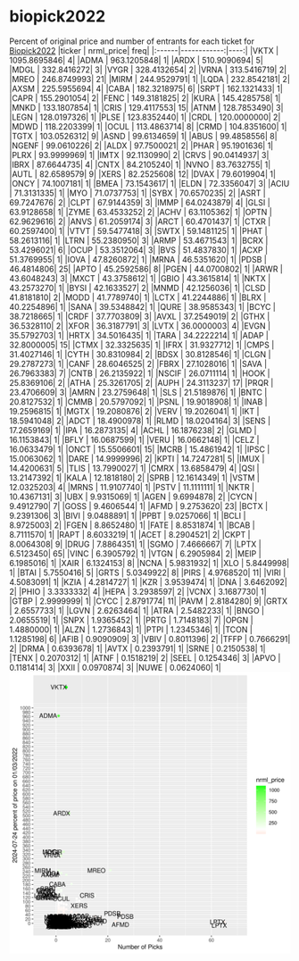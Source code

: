 # biopick2022
Percent of original price and number of entrants for each ticket for [Biopick2022](https://twitter.com/hashtag/Biopick2022)
|ticker |   nrml_price| freq|
|:------|------------:|----:|
|VKTX   | 1095.8695846|    4|
|ADMA   |  963.1205848|    1|
|ARDX   |  510.9090694|    5|
|MDGL   |  332.8416272|    3|
|VYGR   |  328.4132654|    2|
|VRNA   |  313.5416719|    2|
|MREO   |  246.8749993|   21|
|MIRM   |  244.9529791|    1|
|LQDA   |  232.8542181|    2|
|AXSM   |  225.5955694|    4|
|CABA   |  182.3218975|    6|
|SRPT   |  162.1321433|    1|
|CAPR   |  155.2901054|    2|
|FENC   |  149.3181825|    2|
|KURA   |  145.4285758|    1|
|MNKD   |  133.1807854|    1|
|CRIS   |  129.4117553|   15|
|ATNM   |  128.7853490|    3|
|LEGN   |  128.0197326|    1|
|PLSE   |  123.8352440|    1|
|CRDL   |  120.0000000|    2|
|MDWD   |  118.2203399|    1|
|OCUL   |  113.4863714|    8|
|CRMD   |  104.8351600|    1|
|TGTX   |  103.0526312|    9|
|ASND   |   99.6134659|    1|
|ABUS   |   99.4858556|    8|
|NGENF  |   99.0610226|    2|
|ALDX   |   97.7500021|    2|
|PHAR   |   95.1901636|    1|
|PLRX   |   93.9999969|    1|
|IMTX   |   92.1130990|    2|
|CRVS   |   90.0414937|    3|
|IBRX   |   87.6644735|    4|
|CNTX   |   84.2105240|    1|
|NVNO   |   83.7632755|    1|
|AUTL   |   82.6589579|    9|
|XERS   |   82.2525608|   12|
|DVAX   |   79.6019904|    1|
|ONCY   |   74.1007181|    1|
|BMEA   |   73.1543617|    1|
|ELDN   |   72.3356047|    3|
|ACIU   |   71.3131335|    1|
|MYO    |   71.0737753|    1|
|SYBX   |   70.6570235|    2|
|ASRT   |   69.7247676|    2|
|CLPT   |   67.9144359|    3|
|IMMP   |   64.0243879|    4|
|GLSI   |   63.9128658|    1|
|ZYME   |   63.4533252|    2|
|ACHV   |   63.1105362|    1|
|OPTN   |   62.9629616|    2|
|ANVS   |   61.2059174|    3|
|ARCT   |   60.4701437|    1|
|CTXR   |   60.2597400|    1|
|VTVT   |   59.5477418|    3|
|SWTX   |   59.1481125|    1|
|PHAT   |   58.2613116|    1|
|LTRN   |   55.2380950|    3|
|ARMP   |   53.4671543|    1|
|BCRX   |   53.4296021|    6|
|OCUP   |   53.3512064|    3|
|BVS    |   51.4837830|    1|
|ACXP   |   51.3769955|    1|
|IOVA   |   47.8260872|    1|
|MRNA   |   46.5351620|    1|
|PDSB   |   46.4814806|   25|
|APTO   |   45.2592586|    8|
|PGEN   |   44.0700802|    1|
|ARWR   |   43.6048243|    3|
|MXCT   |   43.3758612|    1|
|GBIO   |   43.3615814|    1|
|NKTX   |   43.2573270|    1|
|BYSI   |   42.1633527|    2|
|MNMD   |   42.1256036|    1|
|CLSD   |   41.8181810|    2|
|MODD   |   41.7789740|    1|
|LCTX   |   41.2244886|    1|
|BLRX   |   40.2254896|    1|
|SANA   |   39.5348842|    1|
|QURE   |   38.9585343|    1|
|BCYC   |   38.7218665|    1|
|CRDF   |   37.7703809|    3|
|AVXL   |   37.2549019|    2|
|GTHX   |   36.5328110|    2|
|XFOR   |   36.3187791|    3|
|LVTX   |   36.0000003|    4|
|EVGN   |   35.5792703|    1|
|HRTX   |   34.5016435|    1|
|TARA   |   34.2222214|    1|
|ADAP   |   32.8000005|   15|
|CTMX   |   32.3325635|    1|
|IFRX   |   31.9327712|    1|
|CMPS   |   31.4027146|    1|
|CYTH   |   30.8310984|    2|
|BDSX   |   30.8128546|    1|
|CLGN   |   29.2787273|    1|
|CANF   |   28.6046525|    2|
|FBRX   |   27.1028016|    1|
|SAVA   |   26.7963383|    7|
|CNTB   |   26.2135922|    1|
|NSCIF  |   26.0711114|    1|
|HOOK   |   25.8369106|    2|
|ATHA   |   25.3261705|    2|
|AUPH   |   24.3113237|   17|
|PRQR   |   23.4706609|    3|
|AMRN   |   23.2759648|    1|
|SLS    |   21.5189876|    1|
|BNTC   |   20.8127532|    1|
|CMMB   |   20.5797092|    1|
|PSNL   |   19.9018908|    1|
|INAB   |   19.2596815|    1|
|MGTX   |   19.2080876|    2|
|VERV   |   19.2026041|    1|
|IKT    |   18.5941048|    2|
|ADCT   |   18.4900978|    1|
|RLMD   |   18.0204164|    3|
|SENS   |   17.2659169|    1|
|IPA    |   16.2873135|    4|
|ACHL   |   16.1876238|    2|
|GLMD   |   16.1153843|    1|
|BFLY   |   16.0687599|    1|
|VERU   |   16.0662148|    1|
|CELZ   |   16.0633479|    1|
|ONCT   |   15.5506601|   15|
|MCRB   |   15.4861942|    1|
|IPSC   |   15.0063062|    1|
|DARE   |   14.9999996|    2|
|KPTI   |   14.7247281|    5|
|IMUX   |   14.4200631|    5|
|TLIS   |   13.7990027|    1|
|CMRX   |   13.6858479|    4|
|QSI    |   13.2147392|    1|
|KALA   |   12.1818180|    2|
|SPRB   |   12.1614349|    1|
|VSTM   |   12.0325203|    4|
|MRNS   |   11.9107740|    1|
|PSTV   |   11.1111111|    1|
|NKTR   |   10.4367131|    3|
|UBX    |    9.9315069|    1|
|AGEN   |    9.6994878|    2|
|CYCN   |    9.4912790|    7|
|GOSS   |    9.4606544|    1|
|AFMD   |    9.2753620|   23|
|BCTX   |    9.2391306|    3|
|BIVI   |    9.0488891|    1|
|PPBT   |    9.0257066|    1|
|BCLI   |    8.9725003|    2|
|FGEN   |    8.8652480|    1|
|FATE   |    8.8531874|    1|
|BCAB   |    8.7111570|    1|
|RAPT   |    8.6033219|    1|
|ACET   |    8.2904521|    2|
|CKPT   |    8.0064308|    9|
|DRUG   |    7.8864351|    1|
|SGMO   |    7.4666667|    7|
|LPTX   |    6.5123450|   65|
|VINC   |    6.3905792|    1|
|VTGN   |    6.2905984|    2|
|MEIP   |    6.1985016|    1|
|XAIR   |    6.1324153|    8|
|NCNA   |    5.9831932|    1|
|XLO    |    5.8449998|    1|
|BTAI   |    5.7550416|    5|
|GRTS   |    5.0349922|    8|
|PIRS   |    4.9768520|   11|
|VIRI   |    4.5083091|    1|
|KZIA   |    4.2814727|    1|
|KZR    |    3.9539474|    1|
|DNA    |    3.6462092|    2|
|PHIO   |    3.3333332|    4|
|HEPA   |    3.2938597|    2|
|VCNX   |    3.1687730|    1|
|GTBP   |    2.9999999|    1|
|CYCC   |    2.8791774|   11|
|PAVM   |    2.8184280|    9|
|GRTX   |    2.6557733|    1|
|LGVN   |    2.6263464|    1|
|ATRA   |    2.5482233|    1|
|BNGO   |    2.0655519|    1|
|SNPX   |    1.9365452|    1|
|PRTG   |    1.7148183|    7|
|OPGN   |    1.4880000|    1|
|ALZN   |    1.2736843|    1|
|PTPI   |    1.2345346|    1|
|TCON   |    1.1285198|    6|
|AFIB   |    0.9090909|    3|
|VBIV   |    0.8011396|    2|
|TFFP   |    0.7666291|    2|
|DRMA   |    0.6393678|    1|
|AVTX   |    0.2393791|    1|
|SRNE   |    0.2150538|    1|
|TENX   |    0.2070312|    1|
|ATNF   |    0.1518219|    2|
|SEEL   |    0.1254346|    3|
|APVO   |    0.1181414|    3|
|XXII   |    0.0970874|    3|
|NUWE   |    0.0624060|    1|
![retvspicks](biopicks.png?raw=true)
